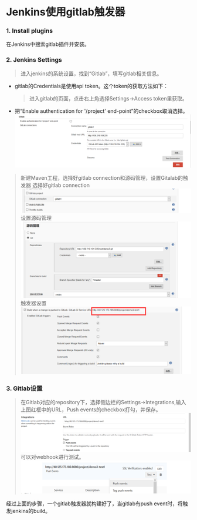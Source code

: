 # Jenkins使用gitlab触发器 #
### 1. Install plugins ###
在Jenkins中搜索gitlab插件并安装。
### 2. Jenkins Settings ###
>进入jenkins的系统设置，找到“Gitlab”，填写gitlab相关信息。  
+ gitlab的Credentials是使用api token。这个token的获取方法如下：  
    >进入gitlab的页面，点击右上角选择Settings->Access token里获取。
+ 把“Enable authentication for '/project' end-point”的checkbox取消选择。
![](pic/jenkins-gitlab/jenkins-gitlab-config.png)  

>新建Maven工程，选择好gitlab connection和源码管理，设置Gitalab的触发器
>选择好gitlab connection
>![](pic/jenkins-gitlab/gitlab-connection.png)  
>设置源码管理 
>![](pic/jenkins-gitlab/jenkins-maven-scm.png)   
>触发器设置
>![](pic/jenkins-gitlab/jenkins-gitlab-trigger.png) 

### 3. Gitlab设置 ###
>在Gitlab对应的repository下，选择侧边栏的Settings->Integrations,输入上图红框中的URL，Push events的checkbox打勾，并保存。
![](pic/jenkins-gitlab/gitlab-integrations.png)   
>可以对webhook进行测试。
![](pic/jenkins-gitlab/webhook-test.png) 

经过上面的步骤，一个gitlab触发器就构建好了，当gitlab有push event时，将触发jenkins的build。